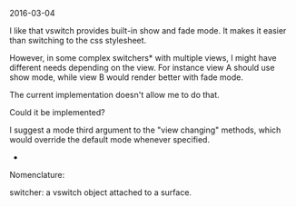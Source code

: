 2016-03-04




I like that vswitch provides built-in show and fade mode.
It makes it easier than switching to the css stylesheet.

However, in some complex switchers* with multiple views, I might have different needs
depending on the view.
For instance view A should use show mode, while view B would render better with fade mode.


The current implementation doesn't allow me to do that.

Could it be implemented?

I suggest a mode third argument to the "view changing" methods, 
which would override the default mode whenever specified.









*
Nomenclature:

switcher: a vswitch object attached to a surface.